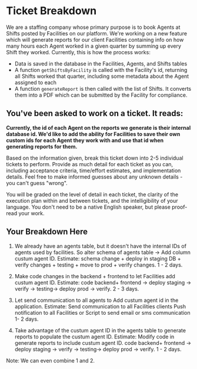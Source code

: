 # Ticket Breakdown
We are a staffing company whose primary purpose is to book Agents at Shifts posted by Facilities on our platform. We're working on a new feature which will generate reports for our client Facilities containing info on how many hours each Agent worked in a given quarter by summing up every Shift they worked. Currently, this is how the process works:

- Data is saved in the database in the Facilities, Agents, and Shifts tables
- A function `getShiftsByFacility` is called with the Facility's id, returning all Shifts worked that quarter, including some metadata about the Agent assigned to each
- A function `generateReport` is then called with the list of Shifts. It converts them into a PDF which can be submitted by the Facility for compliance.

## You've been asked to work on a ticket. It reads:

**Currently, the id of each Agent on the reports we generate is their internal database id. We'd like to add the ability for Facilities to save their own custom ids for each Agent they work with and use that id when generating reports for them.**


Based on the information given, break this ticket down into 2-5 individual tickets to perform. Provide as much detail for each ticket as you can, including acceptance criteria, time/effort estimates, and implementation details. Feel free to make informed guesses about any unknown details - you can't guess "wrong".


You will be graded on the level of detail in each ticket, the clarity of the execution plan within and between tickets, and the intelligibility of your language. You don't need to be a native English speaker, but please proof-read your work.

## Your Breakdown Here
1. We already have an agents table, but it doesn't have the internal IDs of agents used by facilities.
So alter schema of agents table -> Add column custum agent ID.
Estimate: schema change + deploy in staging DB + verify changes + testing + move to prod + verify changes.
1 - 2 days.

2. Make code changes in the backend + frontend to let Facilities add custum agent ID.
Estimate: code backend+ frontend -> deploy staging -> verify -> testing-> deploy prod -> verify.
2 - 3 days.

3. Let send communication to all agents to Add custum agent id in the application.
Estimate: Send communication to all Facilities clients
Push notification to all Facilities  or Script to send email or sms communication 
1- 2 days.

4. Take advantage of the custum agent ID in the agents table to generate reports to populate the custum agent ID.
Estimate: Modify code in generate reports to include custum agent ID.
code backend+ frontend -> deploy staging -> verify -> testing-> deploy prod -> verify.
1 - 2 days.


Note: We can even combine 1 and 2.



